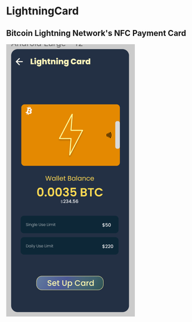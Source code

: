 # LightningCard
## Bitcoin Lightning Network's NFC Payment Card

![LightningCard Prototype](https://github.com/thanvinhbaohoang/LightningCard/blob/main/LightningCard.png)
